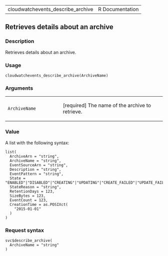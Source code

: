 <table style="width: 100%;">
<tbody>
<tr class="odd">
<td>cloudwatchevents_describe_archive</td>
<td style="text-align: right;">R Documentation</td>
</tr>
</tbody>
</table>

## Retrieves details about an archive

### Description

Retrieves details about an archive.

### Usage

    cloudwatchevents_describe_archive(ArchiveName)

### Arguments

<table>
<colgroup>
<col style="width: 35%" />
<col style="width: 65%" />
</colgroup>
<tbody>
<tr class="odd">
<td><code
id="cloudwatchevents_describe_archive_:_ArchiveName">ArchiveName</code></td>
<td><p>[required] The name of the archive to retrieve.</p></td>
</tr>
</tbody>
</table>

### Value

A list with the following syntax:

    list(
      ArchiveArn = "string",
      ArchiveName = "string",
      EventSourceArn = "string",
      Description = "string",
      EventPattern = "string",
      State = "ENABLED"|"DISABLED"|"CREATING"|"UPDATING"|"CREATE_FAILED"|"UPDATE_FAILED",
      StateReason = "string",
      RetentionDays = 123,
      SizeBytes = 123,
      EventCount = 123,
      CreationTime = as.POSIXct(
        "2015-01-01"
      )
    )

### Request syntax

    svc$describe_archive(
      ArchiveName = "string"
    )
